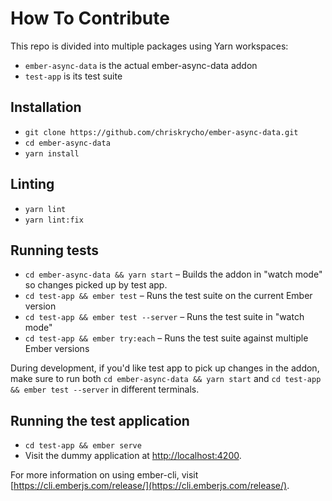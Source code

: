 # How To Contribute

This repo is divided into multiple packages using Yarn workspaces:

- `ember-async-data` is the actual ember-async-data addon
- `test-app` is its test suite

## Installation

* `git clone https://github.com/chriskrycho/ember-async-data.git`
* `cd ember-async-data`
* `yarn install`

## Linting

* `yarn lint`
* `yarn lint:fix`

## Running tests

* `cd ember-async-data && yarn start` – Builds the addon in "watch mode" so changes picked up by test app.
* `cd test-app && ember test` – Runs the test suite on the current Ember version
* `cd test-app && ember test --server` – Runs the test suite in "watch mode"
* `cd test-app && ember try:each` – Runs the test suite against multiple Ember versions

During development, if you'd like test app to pick up changes in the addon, make sure to run both
`cd ember-async-data && yarn start` and `cd test-app && ember test --server` in different terminals.

## Running the test application

* `cd test-app && ember serve`
* Visit the dummy application at [http://localhost:4200](http://localhost:4200).

For more information on using ember-cli, visit [https://cli.emberjs.com/release/](https://cli.emberjs.com/release/).
